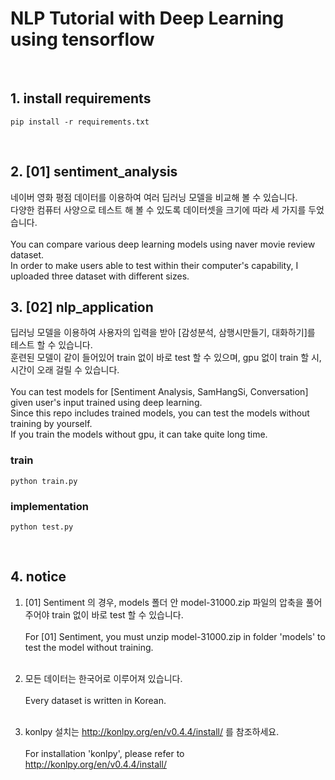 # NLP Tutorial with Deep Learning using tensorflow

<br />

## 1. install requirements

```
pip install -r requirements.txt
```

<br />

## 2. [01] sentiment_analysis

네이버 영화 평점 데이터를 이용하여 여러 딥러닝 모델을 비교해 볼 수 있습니다.<br />
다양한 컴퓨터 사양으로 테스트 해 볼 수 있도록 데이터셋을 크기에 따라 세 가지를 두었습니다.<br /><br />
You can compare various deep learning models using naver movie review dataset.<br />
In order to make users able to test within their computer's capability, I uploaded three dataset with different sizes.
<br />

## 3. [02] nlp_application

딥러닝 모델을 이용하여 사용자의 입력을 받아 [감성분석, 삼행시만들기, 대화하기]를 테스트 할 수 있습니다.<br />
훈련된 모델이 같이 들어있어 train 없이 바로 test 할 수 있으며, gpu 없이 train 할 시, 시간이 오래 걸릴 수 있습니다.<br /><br />
You can test models for [Sentiment Analysis, SamHangSi, Conversation] given user's input trained using deep learning.<br />
Since this repo includes trained models, you can test the models without training by yourself.<br />
If you train the models without gpu, it can take quite long time.<br />

### train

```
python train.py
```

### implementation

```
python test.py
```

<br />

## 4. notice
1. [01] Sentiment 의 경우, models 폴더 안 model-31000.zip 파일의 압축을 풀어주어야 train 없이 바로 test 할 수 있습니다.<br /><br />
For [01] Sentiment, you must unzip model-31000.zip in folder 'models' to test the model without training.<br /><br />

2. 모든 데이터는 한국어로 이루어져 있습니다.<br /><br />
Every dataset is written in Korean.<br /><br />

3. konlpy 설치는 <href>http://konlpy.org/en/v0.4.4/install/</href> 를 참조하세요.<br /><br />
For installation 'konlpy', please refer to <href>http://konlpy.org/en/v0.4.4/install/</href>
